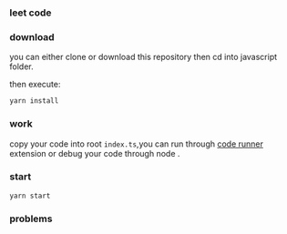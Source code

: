 ### leet code

### download

you can either clone or download this repository then cd into javascript folder.

then execute:

```
yarn install
```

### work

copy your code into root `index.ts`,you can run through [code runner](https://marketplace.visualstudio.com/items?itemName=formulahendry.code-runner) extension or debug your code through node .

### start

```
yarn start
```

### problems

